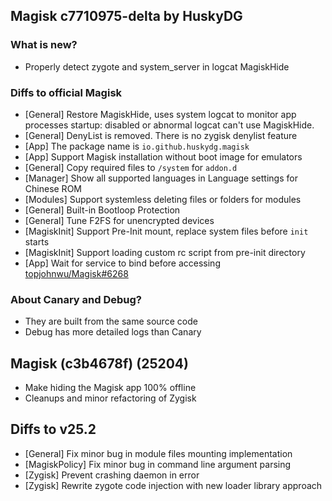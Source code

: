 ## Magisk c7710975-delta by HuskyDG

### What is new?

- Properly detect zygote and system_server in logcat MagiskHide

### Diffs to official Magisk

- [General] Restore MagiskHide, uses system logcat to monitor app processes startup: disabled or abnormal logcat can't use MagiskHide.
- [General] DenyList is removed. There is no zygisk denylist feature
- [App] The package name is `io.github.huskydg.magisk`
- [App] Support Magisk installation without boot image for emulators
- [General] Copy required files to `/system` for `addon.d`
- [Manager] Show all supported languages in Language settings for Chinese ROM
- [Modules] Support systemless deleting files or folders for modules
- [General] Built-in Bootloop Protection
- [General] Tune F2FS for unencrypted devices
- [MagiskInit] Support Pre-Init mount, replace system files before `init` starts
- [MagiskInit] Support loading custom rc script from pre-init directory
- [App] Wait for service to bind before accessing [topjohnwu/Magisk#6268](https://github.com/topjohnwu/Magisk/pull/6268)


### About Canary and Debug?

- They are built from the same source code
- Debug has more detailed logs than Canary

## Magisk (c3b4678f) (25204)

- Make hiding the Magisk app 100% offline
- Cleanups and minor refactoring of Zygisk

## Diffs to v25.2

- [General] Fix minor bug in module files mounting implementation
- [MagiskPolicy] Fix minor bug in command line argument parsing
- [Zygisk] Prevent crashing daemon in error
- [Zygisk] Rewrite zygote code injection with new loader library approach